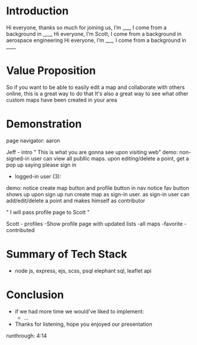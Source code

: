 
# Introduction
Hi everyone, thanks so much for joining us, I’m  ___, I come from a background in ____
Hi everyone, I’m  Scott, I come from a background in aerospace engineering
Hi everyone, I’m  ___, I come from a background in ____

# Value Proposition
So if you want to be able to easily edit a map and collaborate with others online, this is a great way to do that
It's also a great way to see what other custom maps have been created in your area

# Demonstration
page navigator: aaron

Jeff - intro
" This is what you are gonna see upon visiting web"
demo: non-signed-in user can view all publlic maps.
      upon editing/delete a point, get a pop up saying please sign in
      
- logged-in user (3):

demo: notice create map button and profile button in nav
      notice fav button shows up upon sign up
      run create map as sign-in user.
      as sign-in user can add/edit/delete a point and makes himself as contributor

 " I will pass profile page to Scott "

Scott - profiles
    -Show profile page with updated lists
    -all maps
    -favorite
    -contributed


# Summary of Tech Stack
- node js, express, ejs, scss, psql elephant sql, leaflet api

# Conclusion
- if we had more time we would've liked to implement:
  - ...
- Thanks for listening, hope you enjoyed our presentation


runthrough: 4:14
